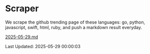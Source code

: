 # Scraper

We scrape the github trending page of these languages: go, python, javascript, swift, html, ruby, and push a markdown result everyday.

[2025-05-29.md](https://github.com/henson/Scraper/blob/master/2025-05-29.md)

Last Updated: 2025-05-29 00:00:03